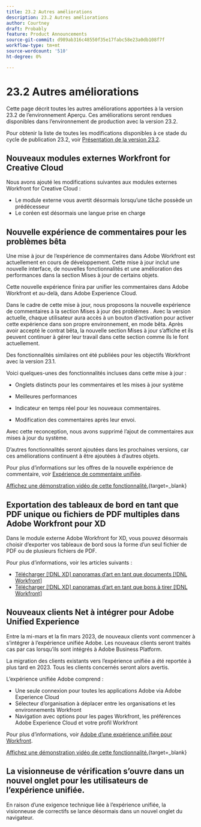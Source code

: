 ```yaml
---
title: 23.2 Autres améliorations
description: 23.2 Autres améliorations
author: Courtney
draft: Probably
feature: Product Announcements
source-git-commit: d989ab316c48550f35e17fabc58e23a0db108f7f
workflow-type: tm+mt
source-wordcount: '510'
ht-degree: 0%

---
```


# 23.2 Autres améliorations

Cette page décrit toutes les autres améliorations apportées à la version 23.2 de l’environnement Aperçu. Ces améliorations seront rendues disponibles dans l’environnement de production avec la version 23.2.

Pour obtenir la liste de toutes les modifications disponibles à ce stade du cycle de publication 23.2, voir [Présentation de la version 23.2](/help/quicksilver/product-announcements/product-releases/23.2-release-activity/23-2-release-overview.md).

## Nouveaux modules externes Workfront for Creative Cloud

Nous avons ajouté les modifications suivantes aux modules externes Workfront for Creative Cloud :

* Le module externe vous avertit désormais lorsqu’une tâche possède un prédécesseur
* Le coréen est désormais une langue prise en charge

## Nouvelle expérience de commentaires pour les problèmes bêta

Une mise à jour de l’expérience de commentaires dans Adobe Workfront est actuellement en cours de développement. Cette mise à jour inclut une nouvelle interface, de nouvelles fonctionnalités et une amélioration des performances dans la section Mises à jour de certains objets.

Cette nouvelle expérience finira par unifier les commentaires dans Adobe Workfront et au-delà, dans Adobe Experience Cloud.

Dans le cadre de cette mise à jour, nous proposons la nouvelle expérience de commentaires à la section Mises à jour des problèmes . Avec la version actuelle, chaque utilisateur aura accès à un bouton d’activation pour activer cette expérience dans son propre environnement, en mode bêta. Après avoir accepté le contrat bêta, la nouvelle section Mises à jour s’affiche et ils peuvent continuer à gérer leur travail dans cette section comme ils le font actuellement.

Des fonctionnalités similaires ont été publiées pour les objectifs Workfront avec la version 23.1.

Voici quelques-unes des fonctionnalités incluses dans cette mise à jour :

* Onglets distincts pour les commentaires et les mises à jour système

* Meilleures performances

* Indicateur en temps réel pour les nouveaux commentaires.

* Modification des commentaires après leur envoi.

Avec cette reconception, nous avons supprimé l’ajout de commentaires aux mises à jour du système.

D’autres fonctionnalités seront ajoutées dans les prochaines versions, car ces améliorations continuent à être ajoutées à d’autres objets.

Pour plus d’informations sur les offres de la nouvelle expérience de commentaire, voir [Expérience de commentaire unifiée](/help/quicksilver/workfront-basics/updating-work-items-and-viewing-updates/unified-commenting-experience.md).

[Affichez une démonstration vidéo de cette fonctionnalité.](https://video.tv.adobe.com/v/3416962/){target=_blank}

## Exportation des tableaux de bord en tant que PDF unique ou fichiers de PDF multiples dans Adobe Workfront pour XD

Dans le module externe Adobe Workfront for XD, vous pouvez désormais choisir d’exporter vos tableaux de bord sous la forme d’un seul fichier de PDF ou de plusieurs fichiers de PDF.

Pour plus d’informations, voir les articles suivants :

* [Télécharger [!DNL XD] panoramas d’art en tant que documents [!DNL Workfront]](/help/quicksilver/workfront-integrations-and-apps/adobe-workfront-for-creative-cloud/wf-adobe-xd-docs.md)
* [Télécharger [!DNL XD] panoramas d’art en tant que bons à tirer [!DNL Workfront]](/help/quicksilver/workfront-integrations-and-apps/adobe-workfront-for-creative-cloud/wf-adobe-xd-proofs.md)

## Nouveaux clients Net à intégrer pour Adobe Unified Experience

Entre la mi-mars et la fin mars 2023, de nouveaux clients vont commencer à s’intégrer à l’expérience unifiée Adobe. Les nouveaux clients seront traités cas par cas lorsqu’ils sont intégrés à Adobe Business Platform.

La migration des clients existants vers l’expérience unifiée a été reportée à plus tard en 2023. Tous les clients concernés seront alors avertis.

L’expérience unifiée Adobe comprend :

* Une seule connexion pour toutes les applications Adobe via Adobe Experience Cloud
* Sélecteur d’organisation à déplacer entre les organisations et les environnements Workfront
* Navigation avec options pour les pages Workfront, les préférences Adobe Experience Cloud et votre profil Workfront

Pour plus d’informations, voir [Adobe d’une expérience unifiée pour Workfront](/help/quicksilver/workfront-basics/navigate-workfront/workfront-navigation/adobe-unified-experience.md).

[Affichez une démonstration vidéo de cette fonctionnalité.](https://video.tv.adobe.com/v/3412388/){target=_blank}

## La visionneuse de vérification s’ouvre dans un nouvel onglet pour les utilisateurs de l’expérience unifiée.

En raison d’une exigence technique liée à l’expérience unifiée, la visionneuse de correctifs se lance désormais dans un nouvel onglet du navigateur.